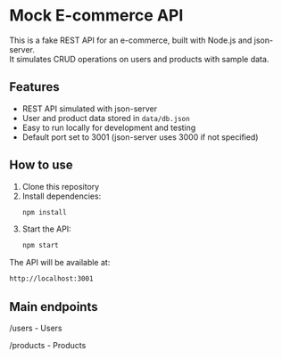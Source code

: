 # Mock E-commerce API

This is a fake REST API for an e-commerce, built with Node.js and json-server.  
It simulates CRUD operations on users and products with sample data.

## Features

- REST API simulated with json-server
- User and product data stored in `data/db.json`
- Easy to run locally for development and testing
- Default port set to 3001 (json-server uses 3000 if not specified)

## How to use

1. Clone this repository  
2. Install dependencies:  
   ```bash
   npm install
   ```
3. Start the API:
    ```bash
    npm start
    ```

The API will be available at:
```bash
http://localhost:3001
```

## Main endpoints

/users - Users

/products - Products